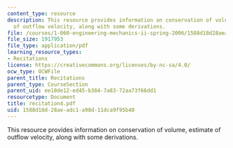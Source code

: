 ```yaml
---
content_type: resource
description: This resource provides information on conservation of volume, estimate
  of outflow velocity, along with some derivations.
file: /courses/1-060-engineering-mechanics-ii-spring-2006/1588d18d28aeadc1a98d11dca9f95b40_recitation4.pdf
file_size: 1917953
file_type: application/pdf
learning_resource_types:
- Recitations
license: https://creativecommons.org/licenses/by-nc-sa/4.0/
ocw_type: OCWFile
parent_title: Recitations
parent_type: CourseSection
parent_uid: ee18de12-ed45-b384-7a83-72aa73f66dd1
resourcetype: Document
title: recitation4.pdf
uid: 1588d18d-28ae-adc1-a98d-11dca9f95b40
---
```

This resource provides information on conservation of volume, estimate of outflow velocity, along with some derivations.